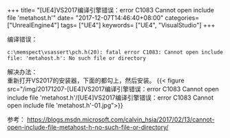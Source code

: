 +++
title= "[UE4]VS2017编译引擎错误：error C1083 Cannot open include file 'metahost.h'"
date= "2017-12-07T14:46:40+08:00"
categories= ["UnrealEngine4"]
tags= ["UE4"]
keywords= ["UE4", "VisualStudio"]
+++


编译错误：

	c:\memspect\vsassert\pch.h(20): fatal error C1083: Cannot open include file: 'metahost.h': No such file or directory

解决办法：  
重新打开VS2017的安装器，下面的都勾上，然后安装。
{{< figure src="/img/20171207-[UE4]VS2017编译引擎错误：error C1083 Cannot open include file 'metahost.h'/[UE4]VS2017编译引擎错误：error C1083 Cannot open include file 'metahost.h'-01.jpg">}}

参考：
https://blogs.msdn.microsoft.com/calvin_hsia/2017/02/13/cannot-open-include-file-metahost-h-no-such-file-or-directory/